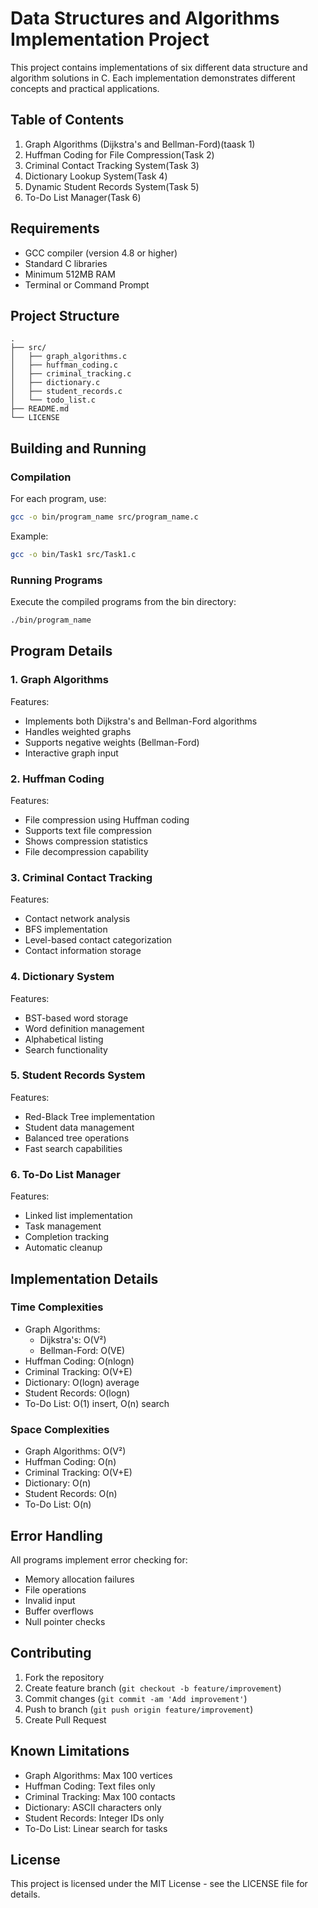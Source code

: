 # Data Structures and Algorithms Implementation Project

This project contains implementations of six different data structure and algorithm solutions in C. Each implementation demonstrates different concepts and practical applications.

## Table of Contents
1. Graph Algorithms (Dijkstra's and Bellman-Ford)(taask 1)
2. Huffman Coding for File Compression(Task 2)
3. Criminal Contact Tracking System(Task 3)
4. Dictionary Lookup System(Task 4)
5. Dynamic Student Records System(Task 5)
6. To-Do List Manager(Task 6)

## Requirements

- GCC compiler (version 4.8 or higher)
- Standard C libraries
- Minimum 512MB RAM
- Terminal or Command Prompt

## Project Structure

```
.
├── src/
│   ├── graph_algorithms.c
│   ├── huffman_coding.c
│   ├── criminal_tracking.c
│   ├── dictionary.c
│   ├── student_records.c
│   └── todo_list.c
├── README.md
└── LICENSE
```

## Building and Running

### Compilation

For each program, use:

```bash
gcc -o bin/program_name src/program_name.c
```

Example:
```bash
gcc -o bin/Task1 src/Task1.c
```

### Running Programs

Execute the compiled programs from the bin directory:

```bash
./bin/program_name
```

## Program Details

### 1. Graph Algorithms

Features:
- Implements both Dijkstra's and Bellman-Ford algorithms
- Handles weighted graphs
- Supports negative weights (Bellman-Ford)
- Interactive graph input

### 2. Huffman Coding

Features:
- File compression using Huffman coding
- Supports text file compression
- Shows compression statistics
- File decompression capability

### 3. Criminal Contact Tracking

Features:
- Contact network analysis
- BFS implementation
- Level-based contact categorization
- Contact information storage

### 4. Dictionary System

Features:
- BST-based word storage
- Word definition management
- Alphabetical listing
- Search functionality

### 5. Student Records System

Features:
- Red-Black Tree implementation
- Student data management
- Balanced tree operations
- Fast search capabilities

### 6. To-Do List Manager

Features:
- Linked list implementation
- Task management
- Completion tracking
- Automatic cleanup

## Implementation Details

### Time Complexities

- Graph Algorithms:
  - Dijkstra's: O(V²)
  - Bellman-Ford: O(VE)
- Huffman Coding: O(nlogn)
- Criminal Tracking: O(V+E)
- Dictionary: O(logn) average
- Student Records: O(logn)
- To-Do List: O(1) insert, O(n) search

### Space Complexities

- Graph Algorithms: O(V²)
- Huffman Coding: O(n)
- Criminal Tracking: O(V+E)
- Dictionary: O(n)
- Student Records: O(n)
- To-Do List: O(n)

## Error Handling

All programs implement error checking for:
- Memory allocation failures
- File operations
- Invalid input
- Buffer overflows
- Null pointer checks

## Contributing

1. Fork the repository
2. Create feature branch (`git checkout -b feature/improvement`)
3. Commit changes (`git commit -am 'Add improvement'`)
4. Push to branch (`git push origin feature/improvement`)
5. Create Pull Request

## Known Limitations

- Graph Algorithms: Max 100 vertices
- Huffman Coding: Text files only
- Criminal Tracking: Max 100 contacts
- Dictionary: ASCII characters only
- Student Records: Integer IDs only
- To-Do List: Linear search for tasks

## License

This project is licensed under the MIT License - see the LICENSE file for details.
